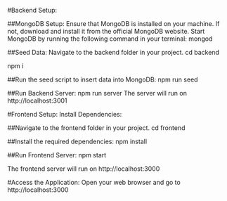 #Backend Setup:

##MongoDB Setup:
Ensure that MongoDB is installed on your machine. If not, download and install it from the official MongoDB website.
Start MongoDB by running the following command in your terminal:
mongod

##Seed Data:
Navigate to the backend folder in your project.
cd backend

npm i

##Run the seed script to insert data into MongoDB:
npm run seed

##Run Backend Server:
npm run server
The server will run on http://localhost:3001

#Frontend Setup:
Install Dependencies:

##Navigate to the frontend folder in your project.
cd frontend

##Install the required dependencies:
npm install

##Run Frontend Server:
npm start

The frontend server will run on http://localhost:3000

#Access the Application:
Open your web browser and go to http://localhost:3000

